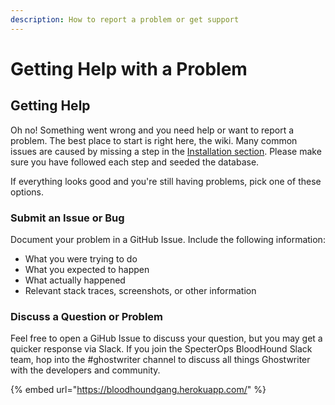 ```yaml
---
description: How to report a problem or get support
---
```


# Getting Help with a Problem

## Getting Help

Oh no! Something went wrong and you need help or want to report a problem. The best place to start is right here, the wiki. Many common issues are caused by missing a step in the [Installation section](../getting-started/installation/). Please make sure you have followed each step and seeded the database.

If everything looks good and you're still having problems, pick one of these options.

### Submit an Issue or Bug

Document your problem in a GitHub Issue. Include the following information:

* What you were trying to do
* What you expected to happen
* What actually happened
* Relevant stack traces, screenshots, or other information

### Discuss a Question or Problem

Feel free to open a GiHub Issue to discuss your question, but you may get a quicker response via Slack. If you join the SpecterOps BloodHound Slack team, hop into the \#ghostwriter channel to discuss all things Ghostwriter with the developers and community.

{% embed url="https://bloodhoundgang.herokuapp.com/" %}



